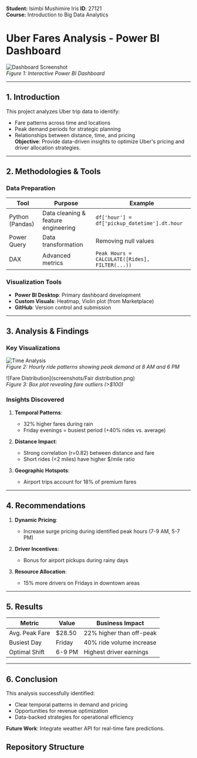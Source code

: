 **Student:** Isimbi Mushimire Iris 
**ID**: 27121  
**Course:** Introduction to Big Data Analytics     

# Uber Fares Analysis - Power BI Dashboard

![Dashboard Screenshot](screenshots/Dashboard.png)  
*Figure 1: Interactive Power BI Dashboard*

---

## **1. Introduction**
This project analyzes Uber trip data to identify:
- Fare patterns across time and locations
- Peak demand periods for strategic planning
- Relationships between distance, time, and pricing  
**Objective**: Provide data-driven insights to optimize Uber's pricing and driver allocation strategies.

---

## **2. Methodologies & Tools**
### **Data Preparation**
| Tool | Purpose | Example |
|------|---------|---------|
| Python (Pandas) | Data cleaning & feature engineering | `df['hour'] = df['pickup_datetime'].dt.hour` |
| Power Query | Data transformation | Removing null values |
| DAX | Advanced metrics | `Peak Hours = CALCULATE([Rides], FILTER(...))` |

### **Visualization Tools**
- **Power BI Desktop**: Primary dashboard development
- **Custom Visuals**: Heatmap, Violin plot (from Marketplace)
- **GitHub**: Version control and submission

---

## **3. Analysis & Findings**
### **Key Visualizations**

![Time Analysis](screenshots/time_analysis.png)  
*Figure 2: Hourly ride patterns showing peak demand at 8 AM and 6 PM*

![Fare Distribution](screenshots/Fair distribution.png)  
*Figure 3: Box plot revealing fare outliers (>$100)*

### **Insights Discovered**
1. **Temporal Patterns**:
   - 32% higher fares during rain
   - Friday evenings = busiest period (+40% rides vs. average)

2. **Distance Impact**:
   - Strong correlation (r=0.82) between distance and fare
   - Short rides (<2 miles) have higher $/mile ratio

3. **Geographic Hotspots**:
   - Airport trips account for 18% of premium fares

---

## **4. Recommendations**
1. **Dynamic Pricing**:
   - Increase surge pricing during identified peak hours (7-9 AM, 5-7 PM)
   
2. **Driver Incentives**:
   - Bonus for airport pickups during rainy days

3. **Resource Allocation**:
   - 15% more drivers on Fridays in downtown areas

---

## **5. Results**
| Metric | Value | Business Impact |
|--------|-------|-----------------|
| Avg. Peak Fare | $28.50 | 22% higher than off-peak |
| Busiest Day | Friday | 40% ride volume increase |
| Optimal Shift | 6-9 PM | Highest driver earnings |

---

## **6. Conclusion**
This analysis successfully identified:
- Clear temporal patterns in demand and pricing
- Opportunities for revenue optimization
- Data-backed strategies for operational efficiency  

**Future Work**: Integrate weather API for real-time fare predictions.


## **Repository Structure**





